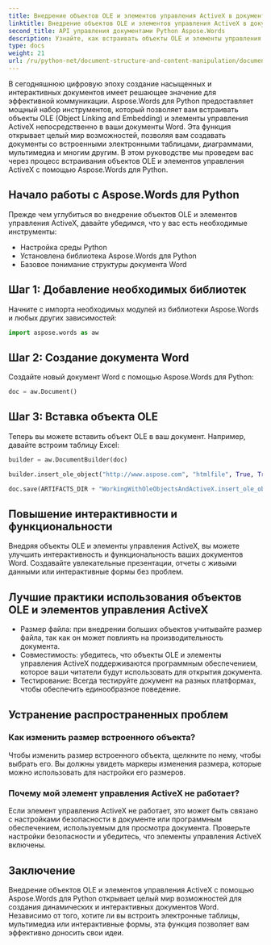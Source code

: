 ```yaml
---
title: Внедрение объектов OLE и элементов управления ActiveX в документы Word
linktitle: Внедрение объектов OLE и элементов управления ActiveX в документы Word
second_title: API управления документами Python Aspose.Words
description: Узнайте, как встраивать объекты OLE и элементы управления ActiveX в документы Word с помощью Aspose.Words для Python. Создавайте интерактивные и динамические документы без проблем.
type: docs
weight: 21
url: /ru/python-net/document-structure-and-content-manipulation/document-ole-objects-active-x/
---
```


В сегодняшнюю цифровую эпоху создание насыщенных и интерактивных документов имеет решающее значение для эффективной коммуникации. Aspose.Words для Python предоставляет мощный набор инструментов, который позволяет вам встраивать объекты OLE (Object Linking and Embedding) и элементы управления ActiveX непосредственно в ваши документы Word. Эта функция открывает целый мир возможностей, позволяя вам создавать документы со встроенными электронными таблицами, диаграммами, мультимедиа и многим другим. В этом руководстве мы проведем вас через процесс встраивания объектов OLE и элементов управления ActiveX с помощью Aspose.Words для Python.


## Начало работы с Aspose.Words для Python

Прежде чем углубиться во внедрение объектов OLE и элементов управления ActiveX, давайте убедимся, что у вас есть необходимые инструменты:

- Настройка среды Python
- Установлена библиотека Aspose.Words для Python
- Базовое понимание структуры документа Word

## Шаг 1: Добавление необходимых библиотек

Начните с импорта необходимых модулей из библиотеки Aspose.Words и любых других зависимостей:

```python
import aspose.words as aw
```

## Шаг 2: Создание документа Word

Создайте новый документ Word с помощью Aspose.Words для Python:

```python
doc = aw.Document()
```

## Шаг 3: Вставка объекта OLE

Теперь вы можете вставить объект OLE в ваш документ. Например, давайте встроим таблицу Excel:

```python
builder = aw.DocumentBuilder(doc)

builder.insert_ole_object("http://www.aspose.com", "htmlfile", True, True, None)

doc.save(ARTIFACTS_DIR + "WorkingWithOleObjectsAndActiveX.insert_ole_object.docx")
```

## Повышение интерактивности и функциональности

Внедряя объекты OLE и элементы управления ActiveX, вы можете улучшить интерактивность и функциональность ваших документов Word. Создавайте увлекательные презентации, отчеты с живыми данными или интерактивные формы без проблем.

## Лучшие практики использования объектов OLE и элементов управления ActiveX

- Размер файла: при внедрении больших объектов учитывайте размер файла, так как он может повлиять на производительность документа.
- Совместимость: убедитесь, что объекты OLE и элементы управления ActiveX поддерживаются программным обеспечением, которое ваши читатели будут использовать для открытия документа.
- Тестирование: Всегда тестируйте документ на разных платформах, чтобы обеспечить единообразное поведение.

## Устранение распространенных проблем

### Как изменить размер встроенного объекта?

Чтобы изменить размер встроенного объекта, щелкните по нему, чтобы выбрать его. Вы должны увидеть маркеры изменения размера, которые можно использовать для настройки его размеров.

### Почему мой элемент управления ActiveX не работает?

Если элемент управления ActiveX не работает, это может быть связано с настройками безопасности в документе или программным обеспечением, используемым для просмотра документа. Проверьте настройки безопасности и убедитесь, что элементы управления ActiveX включены.

## Заключение

Внедрение объектов OLE и элементов управления ActiveX с помощью Aspose.Words для Python открывает целый мир возможностей для создания динамических и интерактивных документов Word. Независимо от того, хотите ли вы встроить электронные таблицы, мультимедиа или интерактивные формы, эта функция позволяет вам эффективно доносить свои идеи.